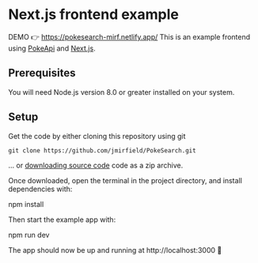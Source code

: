 # Next.js frontend example
DEMO 👉 https://pokesearch-mirf.netlify.app/
This is an example frontend using [PokeApi](https://pokeapi.co/) and [Next.js](https://github.com/vercel/next.js).
## Prerequisites
You will need Node.js version 8.0 or greater installed on your system.
## Setup
Get the code by either cloning this repository using git
```
git clone https://github.com/jmirfield/PokeSearch.git
```
... or [downloading source code](https://github.com/jmirfield/PokeSearch/archive/refs/heads/main.zip) code as a zip archive.

Once downloaded, open the terminal in the project directory, and install dependencies with:

npm install

Then start the example app with:

npm run dev

The app should now be up and running at http://localhost:3000 🚀